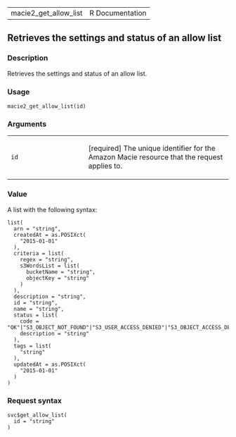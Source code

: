 <table style="width: 100%;">
<tbody>
<tr class="odd">
<td>macie2_get_allow_list</td>
<td style="text-align: right;">R Documentation</td>
</tr>
</tbody>
</table>

## Retrieves the settings and status of an allow list

### Description

Retrieves the settings and status of an allow list.

### Usage

    macie2_get_allow_list(id)

### Arguments

<table>
<colgroup>
<col style="width: 35%" />
<col style="width: 65%" />
</colgroup>
<tbody>
<tr class="odd">
<td><code id="macie2_get_allow_list_:_id">id</code></td>
<td><p>[required] The unique identifier for the Amazon Macie resource
that the request applies to.</p></td>
</tr>
</tbody>
</table>

### Value

A list with the following syntax:

    list(
      arn = "string",
      createdAt = as.POSIXct(
        "2015-01-01"
      ),
      criteria = list(
        regex = "string",
        s3WordsList = list(
          bucketName = "string",
          objectKey = "string"
        )
      ),
      description = "string",
      id = "string",
      name = "string",
      status = list(
        code = "OK"|"S3_OBJECT_NOT_FOUND"|"S3_USER_ACCESS_DENIED"|"S3_OBJECT_ACCESS_DENIED"|"S3_THROTTLED"|"S3_OBJECT_OVERSIZE"|"S3_OBJECT_EMPTY"|"UNKNOWN_ERROR",
        description = "string"
      ),
      tags = list(
        "string"
      ),
      updatedAt = as.POSIXct(
        "2015-01-01"
      )
    )

### Request syntax

    svc$get_allow_list(
      id = "string"
    )
